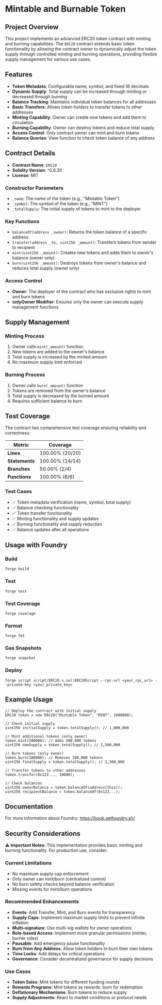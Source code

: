 # Mintable and Burnable Token

## Project Overview

This project implements an advanced ERC20 token contract with minting and burning capabilities. The `ERC20` contract extends basic token functionality by allowing the contract owner to dynamically adjust the token supply through controlled minting and burning operations, providing flexible supply management for various use cases.

## Features

- **Token Metadata**: Configurable name, symbol, and fixed 18 decimals
- **Dynamic Supply**: Total supply can be increased through minting or decreased through burning
- **Balance Tracking**: Maintains individual token balances for all addresses
- **Basic Transfers**: Allows token holders to transfer tokens to other addresses
- **Minting Capability**: Owner can create new tokens and add them to circulation
- **Burning Capability**: Owner can destroy tokens and reduce total supply
- **Access Control**: Only contract owner can mint and burn tokens
- **Balance Queries**: View function to check token balance of any address

## Contract Details

- **Contract Name**: `ERC20`
- **Solidity Version**: ^0.8.30
- **License**: MIT

### Constructor Parameters
- `_name`: The name of the token (e.g., "Mintable Token")
- `_symbol`: The symbol of the token (e.g., "MINT")
- `_totalSupply`: The initial supply of tokens to mint to the deployer

### Key Functions
- `balanceOf(address _owner)`: Returns the token balance of a specific address
- `transfer(address _to, uint256 _amount)`: Transfers tokens from sender to recipient
- `mint(uint256 _amount)`: Creates new tokens and adds them to owner's balance (owner only)
- `burn(uint256 _amount)`: Destroys tokens from owner's balance and reduces total supply (owner only)

### Access Control
- **Owner**: The deployer of the contract who has exclusive rights to mint and burn tokens
- **onlyOwner Modifier**: Ensures only the owner can execute supply management functions

## Supply Management

### Minting Process
1. Owner calls `mint(_amount)` function
2. New tokens are added to the owner's balance
3. Total supply is increased by the minted amount
4. No maximum supply limit enforced

### Burning Process
1. Owner calls `burn(_amount)` function
2. Tokens are removed from the owner's balance
3. Total supply is decreased by the burned amount
4. Requires sufficient balance to burn

## Test Coverage

The contract has comprehensive test coverage ensuring reliability and correctness:

| Metric | Coverage |
|--------|----------|
| **Lines** | 100.00% (20/20) |
| **Statements** | 100.00% (14/14) |
| **Branches** | 50.00% (2/4) |
| **Functions** | 100.00% (6/6) |

### Test Cases
- ✅ Token metadata verification (name, symbol, total supply)
- ✅ Balance checking functionality
- ✅ Token transfer functionality
- ✅ Minting functionality and supply updates
- ✅ Burning functionality and supply reduction
- ✅ Balance updates after all operations

## Usage with Foundry

### Build
```shell
forge build
```

### Test
```shell
forge test
```

### Test Coverage
```shell
forge coverage
```

### Format
```shell
forge fmt
```

### Gas Snapshots
```shell
forge snapshot
```

### Deploy
```shell
forge script script/ERC20.s.sol:ERC20Script --rpc-url <your_rpc_url> --private-key <your_private_key>
```

## Example Usage

```solidity
// Deploy the contract with initial supply
ERC20 token = new ERC20("Mintable Token", "MINT", 1000000);

// Check initial supply
uint256 initialSupply = token.totalSupply(); // 1,000,000

// Mint additional tokens (only owner)
token.mint(500000); // Adds 500,000 tokens
uint256 newSupply = token.totalSupply(); // 1,500,000

// Burn tokens (only owner)
token.burn(200000); // Removes 200,000 tokens
uint256 finalSupply = token.totalSupply(); // 1,300,000

// Transfer tokens to other addresses
token.transfer(0x123..., 10000);

// Check balances
uint256 ownerBalance = token.balanceOf(address(this));
uint256 recipientBalance = token.balanceOf(0x123...);
```

## Documentation

For more information about Foundry:
https://book.getfoundry.sh/

## Security Considerations

⚠️ **Important Notes**: This implementation provides basic minting and burning functionality. For production use, consider:

### Current Limitations
- No maximum supply cap enforcement
- Only owner can mint/burn (centralized control)
- No burn safety checks beyond balance verification
- Missing events for mint/burn operations

### Recommended Enhancements
- **Events**: Add Transfer, Mint, and Burn events for transparency
- **Supply Caps**: Implement maximum supply limits to prevent infinite inflation
- **Multi-signature**: Use multi-sig wallets for owner operations
- **Role-based Access**: Implement more granular permissions (minter, burner roles)
- **Pausable**: Add emergency pause functionality
- **Burn from Any Address**: Allow token holders to burn their own tokens
- **Time Locks**: Add delays for critical operations
- **Governance**: Consider decentralized governance for supply decisions

### Use Cases
- **Token Sales**: Mint tokens for different funding rounds
- **Rewards Programs**: Mint tokens as rewards, burn for redemption
- **Deflationary Mechanisms**: Burn tokens to reduce supply
- **Supply Adjustments**: React to market conditions or protocol needs